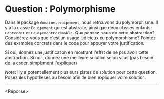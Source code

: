 # Question : Polymorphisme

Dans le package `domaine.equipement`, nous retrouvons du polymorphisme. Il y a la classe `Equipement` qui est
abstraite, ainsi que deux classes enfants: `Contenant` et `EquipementPerimable`. Que pensez-vous de cette abstraction?
Considérez-vous que c'est un usage judicieux du polymorphisme? Pointez des exemples concrets dans le code pour
appuyer votre justification.

Si oui, donnez une justification en montrant l'effet de ne pas avoir cette abstraction.
Si non, donnez une meilleure solution selon vous (pas besoin de la coder, simplement l'expliquer)

_Note_: Il y a potentiellement plusieurs pistes de solution pour cette question. Posez des hypothèses au besoin afin
de bien expliquer votre solution.

---

<Réponse>
